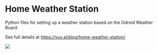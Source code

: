 # Home Weather Station

Python files for setting up a weather station based on the Odroid Weather Board.

See full details at https://yuv.al/blog/home-weather-station/

![](https://yuv.al/static/img/blog/weather-dash.png)
